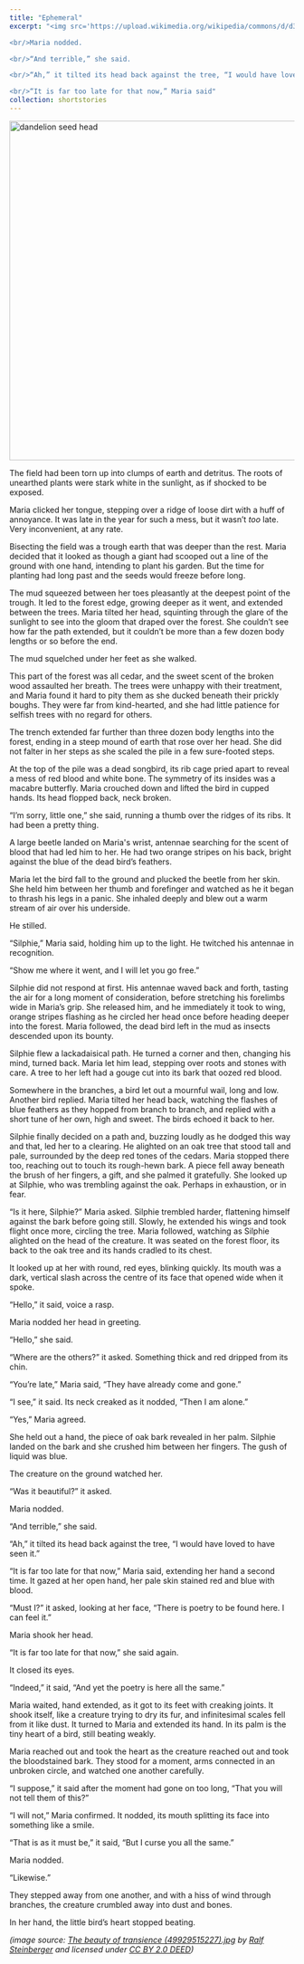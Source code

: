 ```yaml
---
title: "Ephemeral"
excerpt: "<img src='https://upload.wikimedia.org/wikipedia/commons/d/d3/The_beauty_of_transience_%2849929515227%29.jpg' alt='dandelion seed head' width='400'><br/>“Was it beautiful?” it asked.

<br/>Maria nodded.

<br/>“And terrible,” she said.

<br/>“Ah,” it tilted its head back against the tree, “I would have loved to have seen it.”

<br/>“It is far too late for that now,” Maria said"
collection: shortstories
---
```


<img src="https://upload.wikimedia.org/wikipedia/commons/d/d3/The_beauty_of_transience_%2849929515227%29.jpg" width="600" alt="dandelion seed head">

The field had been torn up into clumps of earth and detritus. The roots of unearthed plants were stark white in the sunlight, as if shocked to be exposed. 

Maria clicked her tongue, stepping over a ridge of loose dirt with a huff of annoyance. It was late in the year for such a mess, but it wasn’t *too* late. Very inconvenient, at any rate.

Bisecting the field was a trough earth that was deeper than the rest. Maria decided that it looked as though a giant had scooped out a line of the ground with one hand, intending to plant his garden. But the time for planting had long past and the seeds would freeze before long.

The mud squeezed between her toes pleasantly at the deepest point of the trough. It led to the forest edge, growing deeper as it went, and extended between the trees. Maria tilted her head, squinting through the glare of the sunlight to see into the gloom that draped over the forest. She couldn’t see how far the path extended, but it couldn’t be more than a few dozen body lengths or so before the end.

The mud squelched under her feet as she walked.

This part of the forest was all cedar, and the sweet scent of the broken wood assaulted her breath. The trees were unhappy with their treatment, and Maria found it hard to pity them as she ducked beneath their prickly boughs. They were far from kind-hearted, and she had little patience for selfish trees with no regard for others.

The trench extended far further than three dozen body lengths into the forest, ending in a steep mound of earth that rose over her head. She did not falter in her steps as she scaled the pile in a few sure-footed steps.

At the top of the pile was a dead songbird, its rib cage pried apart to reveal a mess of red blood and white bone. The symmetry of its insides was a macabre butterfly. Maria crouched down and lifted the bird in cupped hands. Its head flopped back, neck broken.

“I’m sorry, little one,” she said, running a thumb over the ridges of its ribs. It had been a pretty thing.

A large beetle landed on Maria's wrist, antennae searching for the scent of blood that had led him to her. He had two orange stripes on his back, bright against the blue of the dead bird’s feathers.

Maria let the bird fall to the ground and plucked the beetle from her skin. She held him between her thumb and forefinger and watched as he it began to thrash his legs in a panic. She inhaled deeply and blew out a warm stream of air over his underside. 

He stilled.

“Silphie,” Maria said, holding him up to the light. He twitched his antennae in recognition.

“Show me where it went, and I will let you go free.”

Silphie did not respond at first. His antennae waved back and forth, tasting the air for a long moment of consideration, before stretching his forelimbs wide in Maria’s grip. She released him, and he immediately it took to wing, orange stripes flashing as he circled her head once before heading deeper into the forest. Maria followed, the dead bird left in the mud as insects descended upon its bounty.

Silphie flew a lackadaisical path. He turned a corner and then, changing his mind, turned back. Maria let him lead, stepping over roots and stones with care. A tree to her left had a gouge cut into its bark that oozed red blood. 

Somewhere in the branches, a bird let out a mournful wail, long and low. Another bird replied. Maria tilted her head back, watching the flashes of blue feathers as they hopped from branch to branch, and replied with a short tune of her own, high and sweet. The birds echoed it back to her.

Silphie finally decided on a path and, buzzing loudly as he dodged this way and that, led her to a clearing. He alighted on an oak tree that stood tall and pale, surrounded by the deep red tones of the cedars. Maria stopped there too, reaching out to touch its rough-hewn bark. A piece fell away beneath the brush of her fingers, a gift, and she palmed it gratefully. She looked up at Silphie, who was trembling against the oak. Perhaps in exhaustion, or in fear.

“Is it here, Silphie?” Maria asked. Silphie trembled harder, flattening himself against the bark before going still. Slowly, he extended his wings and took flight once more, circling the tree. Maria followed, watching as Silphie alighted on the head of the creature. It was seated on the forest floor, its back to the oak tree and its hands cradled to its chest.

It looked up at her with round, red eyes, blinking quickly. Its mouth was a dark, vertical slash across the centre of its face that opened wide when it spoke.

“Hello,” it said, voice a rasp.

Maria nodded her head in greeting.

“Hello,” she said.

“Where are the others?” it asked. Something thick and red dripped from its chin.

“You’re late,” Maria said, “They have already come and gone.”

“I see,” it said. Its neck creaked as it nodded, “Then I am alone.”

“Yes,” Maria agreed.

She held out a hand, the piece of oak bark revealed in her palm. Silphie landed on the bark and she crushed him between her fingers. The gush of liquid was blue. 

The creature on the ground watched her.

“Was it beautiful?” it asked.

Maria nodded.

“And terrible,” she said.

“Ah,” it tilted its head back against the tree, “I would have loved to have seen it.”

“It is far too late for that now,” Maria said, extending her hand a second time. It gazed at her open hand, her pale skin stained red and blue with blood.

“Must I?” it asked, looking at her face, “There is poetry to be found here. I can feel it.”

Maria shook her head.

“It is far too late for that now,” she said again.

It closed its eyes.

“Indeed,” it said, “And yet the poetry is here all the same.”

Maria waited, hand extended, as it got to its feet with creaking joints. It shook itself, like a creature trying to dry its fur, and infinitesimal scales fell from it like dust. It turned to Maria and extended its hand. In its palm is the tiny heart of a bird, still beating weakly.

Maria reached out and took the heart as the creature reached out and took the bloodstained bark. They stood for a moment, arms connected in an unbroken circle, and watched one another carefully.

“I suppose,” it said after the moment had gone on too long, “That you will not tell them of this?”

“I will not,” Maria confirmed. It nodded, its mouth splitting its face into something like a smile.

“That is as it must be,” it said, “But I curse you all the same.”

Maria nodded.

“Likewise.”

They stepped away from one another, and with a hiss of wind through branches, the creature crumbled away into dust and bones.

In her hand, the little bird’s heart stopped beating.

*(image source: [The beauty of transience (49929515227).jpg](https://commons.wikimedia.org/wiki/File:The_beauty_of_transience_(49929515227).jpg) by [Ralf Steinberger](https://www.flickr.com/people/145472109@N04) and licensed under [CC BY 2.0 DEED](https://creativecommons.org/licenses/by/2.0/deed.en))*
